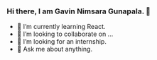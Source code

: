 ### Hi there, I am Gavin Nimsara Gunapala.  👋

<!--
**gavingunapala/gavingunapala** is a ✨ _special_ ✨ repository because its `README.md` (this file) appears on your GitHub profile.

Here are some ideas to get you started:
-->
- 🌱 I’m currently learning React.
- 👯 I’m looking to collaborate on ...
- 👀 I’m looking for an internship.
- 💬 Ask me about anything.

